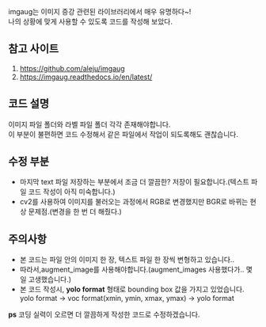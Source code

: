 imgaug는 이미지 증강 관련된 라이브러리에서 매우 유명하다~!<br/>
나의 상황에 맞게 사용할 수 있도록 코드를 작성해 보았다.

## 참고 사이트
1. https://github.com/aleju/imgaug
2. https://imgaug.readthedocs.io/en/latest/

## 코드 설명
이미지 파일 폴더와 라벨 파일 폴더 각각 존재해야합니다.  
이 부분이 불편하면 코드 수정해서 같은 파일에서 작업이 되도록해도 괜찮습니다.

## 수정 부분
  + 마지막 text 파일 저장하는 부분에서 조금 더 깔끔한? 저장이 필요합니다.(텍스트 파일 코드 작성이 아직 미숙합니다.)
  + cv2를 사용하여 이미지를 불러오는 과정에서 RGB로 변경했지만 BGR로 바뀌는 현상 문제점.(변경을 한 번 더 해줬다.)

## 주의사항
  + 본 코드는 파일 안의 이미지 한 장, 텍스트 파일 한 장씩 변형하고 있습니다..
  + 따라서,augment_image를 사용해야합니다.(augment_images 사용했다가.. 몇 일 고생했습니다.)
  + 본 코드 작성시, **yolo format** 형태로 bounding box 값을 가지고 있었습니다.  
    yolo format -> voc format(xmin, ymin, xmax, ymax) -> yolo format


**ps**
코딩 실력이 오르면 더 깔끔하게 작성한 코드로 수정하겠습니다.
